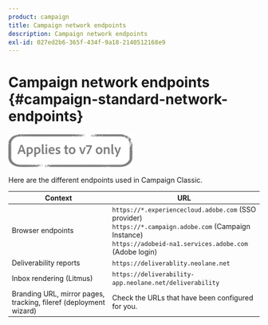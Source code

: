 ```yaml
---
product: campaign
title: Campaign network endpoints
description: Campaign network endpoints
exl-id: 027ed2b6-365f-434f-9a18-2140512168e9
---
```

# Campaign network endpoints {#campaign-standard-network-endpoints}

![](../../assets/v7-only.svg)

Here are the different endpoints used in Campaign Classic.

| Context | URL |
|--- |--- |
| Browser endpoints | `https://*.experiencecloud.adobe.com` (SSO provider)<br>`https://*.campaign.adobe.com` (Campaign Instance)<br>`https://adobeid-na1.services.adobe.com` (Adobe login) |
| Deliverability reports | `https://deliverablity.neolane.net` |
| Inbox rendering (Litmus) | `https://deliverability-app.neolane.net/deliverability` |
| Branding URL, mirror pages, tracking, fileref (deployment wizard) | Check the URLs that have been configured for you. |
